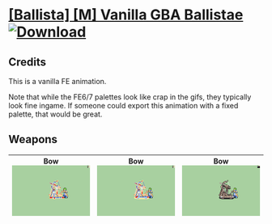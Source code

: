 # [\[Ballista\] \[M\] Vanilla GBA Ballistae](./) [![Download](https://img.shields.io/badge/Download-%5BBallista%5D%20%5BM%5D%20Vanilla%20GBA%20Ballistae-red)](https://minhaskamal.github.io/DownGit/#/home?url=https://github.com/Klokinator/FE-Repo/tree/main/Battle%20Animations/Infantry%20-%20(Bow)%20Snipers%20and%20Ballistae/%5BBallista%5D%20%5BM%5D%20Vanilla%20GBA%20Ballistae)
## Credits

This is a vanilla FE animation.

Note that while the FE6/7 palettes look like crap in the gifs, they typically look fine ingame. If someone could export this animation with a fixed palette, that would be great.

## Weapons

| <b>Bow</b><br/><img alt="Bow animation" src="./5.%20Bow%20(FE6%20Ballista)/Bow.gif"/> | <b>Bow</b><br/><img alt="Bow animation" src="./5.%20Bow%20(FE7%20Ballista)/Bow.gif"/> | <b>Bow</b><br/><img alt="Bow animation" src="./5.%20Bow%20(FE8%20Ballista)/Bow.gif"/> |
| :---: | :---: | :---: |
